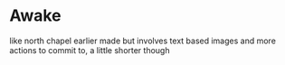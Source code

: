 # Awake
like north chapel earlier made but involves text based images and more actions to commit to, a little shorter though
